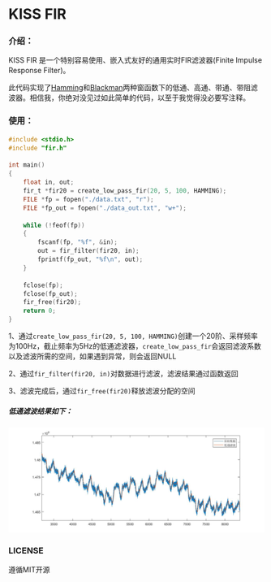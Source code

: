 # KISS FIR

### 介绍：

KISS FIR 是一个特别容易使用、嵌入式友好的通用实时FIR滤波器(Finite Impulse Response Filter)。

此代码实现了<u>Hamming</u>和<u>Blackman</u>两种窗函数下的低通、高通、带通、带阻滤波器。相信我，你绝对没见过如此简单的代码，以至于我觉得没必要写注释。

### 使用：

```c
#include <stdio.h>
#include "fir.h"

int main()
{
    float in, out;
    fir_t *fir20 = create_low_pass_fir(20, 5, 100, HAMMING);
    FILE *fp = fopen("./data.txt", "r");
    FILE *fp_out = fopen("./data_out.txt", "w+");

    while (!feof(fp))
    {
        fscanf(fp, "%f", &in);
        out = fir_filter(fir20, in);
        fprintf(fp_out, "%f\n", out);
    }

    fclose(fp);
    fclose(fp_out);
    fir_free(fir20);
    return 0;
}
```

1、通过`create_low_pass_fir(20, 5, 100, HAMMING)`创建一个20阶、采样频率为100Hz，截止频率为5Hz的低通滤波器，`create_low_pass_fir`会返回滤波系数以及滤波所需的空间，如果遇到异常，则会返回NULL

2、通过`fir_filter(fir20, in)`对数据进行滤波，滤波结果通过函数返回

3、滤波完成后，通过`fir_free(fir20)`释放滤波分配的空间

##### 低通滤波结果如下：

![lowpass-zh](.\lowpass-zh.jpg)



### LICENSE

遵循MIT开源